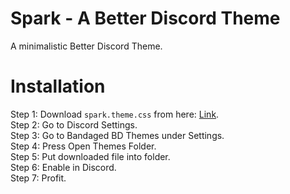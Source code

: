 # Spark - A Better Discord Theme
A minimalistic Better Discord Theme.

# Installation
Step 1: Download `spark.theme.css` from here: [Link](https://canary.sparkaccounts.info/spark).<br>
Step 2: Go to Discord Settings.<br>
Step 3: Go to Bandaged BD Themes under Settings.<br>
Step 4: Press Open Themes Folder.<br>
Step 5: Put downloaded file into folder.<br>
Step 6: Enable in Discord.<br>
Step 7: Profit.
